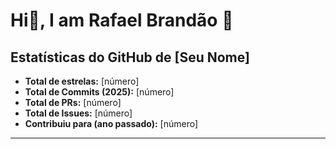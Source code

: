 # Hi👋, I am Rafael Brandão 🖖
## Estatísticas do GitHub de [Seu Nome]

- **Total de estrelas:** [número]  
- **Total de Commits (2025):** [número]  
- **Total de PRs:** [número]  
- **Total de Issues:** [número]  
- **Contribuiu para (ano passado):** [número]  

---
<!--
**rafaelbrandao98/rafaelbrandao98** is a ✨ _special_ ✨ repository because its `README.md` (this file) appears on your GitHub profile.

Here are some ideas to get you started:

- 🔭 I’m currently working on ...
- 🌱 I’m currently learning ...
- 👯 I’m looking to collaborate on ...
- 🤔 I’m looking for help with ...
- 💬 Ask me about ...
- 📫 How to reach me: ...
- 😄 Pronouns: ...
- ⚡ Fun fact: ...
-->
